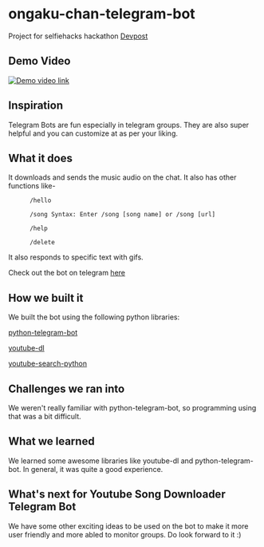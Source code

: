 # ongaku-chan-telegram-bot
Project for selfiehacks hackathon [Devpost](https://devpost.com/software/youtube-song-downloader-telegram-bot)


## Demo Video

[![Demo video link](http://i3.ytimg.com/vi/XEu-Wpp8_Os/hqdefault.jpg)](http://www.youtube.com/watch?v=XEu-Wpp8_Os "Selfie Hacks Project: Youtube Song Downloader Telegram Bot")

## Inspiration
Telegram Bots are fun especially in telegram groups. They are also super helpful and you can customize at as per your liking.


## What it does
It downloads and sends the music audio on the chat. It also has other functions like-

          /hello

          /song Syntax: Enter /song [song name] or /song [url]

          /help

          /delete

It also responds to specific text with gifs.

Check out the bot on telegram [here](http://t.me/ongakUwU_bot)

## How we built it
We built the bot using the following python libraries:

[python-telegram-bot](https://github.com/python-telegram-bot/python-telegram-bot)

[youtube-dl](https://github.com/ytdl-org/youtube-dl)

[youtube-search-python](https://github.com/alexmercerind/youtube-search-python)

## Challenges we ran into
We weren't really familiar with python-telegram-bot, so programming using that was a bit difficult.

## What we learned
We learned some awesome libraries like youtube-dl and python-telegram-bot. In general, it was quite a good experience.  

## What's next for Youtube Song Downloader Telegram Bot

We have some other exciting ideas to be used on the bot to make it more user friendly and more abled to monitor groups. Do look forward to it :)

